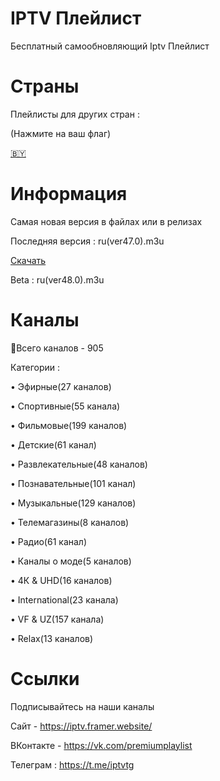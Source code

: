 # IPTV Плейлист
Бесплатный самообновляющий Iptv Плейлист

# Страны
Плейлисты для других стран :

(Нажмите на ваш флаг)

[🇧🇾](https://github.com/iptvru/iptvby)
# Информация
Самая новая версия в файлах или в релизах

Последняя версия : ru(ver47.0).m3u

[Скачать](https://github.com/iptvru/iptv/releases/download/%D0%92%D0%B5%D1%80%D1%81%D0%B8%D1%8F-47/ru.ver47.0.m3u)

Beta : ru(ver48.0).m3u


# Каналы
📑Всего каналов - 905

Категории :

• Эфирные(27 каналов)

• Спортивные(55 канала)

• Фильмовые(199 каналов)

• Детские(61 канал)

• Развлекательные(48 каналов)

• Познавательные(101 канал)

• Музыкальные(129 каналов)

• Телемагазины(8 каналов)

• Радио(61 канал)

• Каналы о моде(5 каналов)

• 4К & UHD(16 каналов)

• International(23 канала)

• VF & UZ(157 канала)

• Relax(13 каналов)


# Ссылки
Подписывайтесь на наши каналы

Сайт - https://iptv.framer.website/

ВКонтакте - https://vk.com/premiumplaylist

Телеграм : https://t.me/iptvtg
